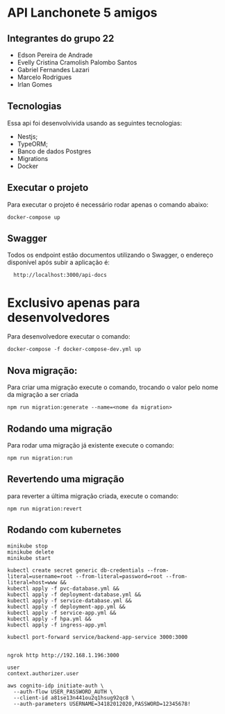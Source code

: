 # API Lanchonete 5 amigos

## Integrantes do grupo 22 
- Edson Pereira de Andrade
- Evelly Cristina Cramolish Palombo Santos 
- Gabriel Fernandes Lazari 
- Marcelo Rodrigues
- Irlan Gomes

## Tecnologias
Essa api foi desenvolvivida usando as seguintes tecnologias:
 - Nestjs;
 - TypeORM;
 - Banco de dados Postgres
 - Migrations
 - Docker


## Executar o projeto
Para executar o projeto é necessário rodar apenas o comando abaixo:

```
docker-compose up
```

## Swagger

Todos os endpoint estão documentos utilizando o Swagger, o endereço disponível após subir a aplicação é:

```
  http://localhost:3000/api-docs
```

# Exclusivo apenas para desenvolvedores
Para desenvolvedore executar o comando:

```
docker-compose -f docker-compose-dev.yml up
```

## Nova migração:
Para criar uma migração execute o comando, trocando o valor <nome da migration> pelo nome da migração a ser criada

```
npm run migration:generate --name=<nome da migration>
```

## Rodando uma migração
Para rodar uma migração já existente execute o comando:
```
npm run migration:run
```

## Revertendo uma migração
para reverter a última migração criada, execute o comando:
```
npm run migration:revert
```


## Rodando com kubernetes
```
minikube stop
minikube delete
minikube start

kubectl create secret generic db-credentials --from-literal=username=root --from-literal=password=root --from-literal=host=www &&
kubectl apply -f pvc-database.yml &&
kubectl apply -f deployment-database.yml &&
kubectl apply -f service-database.yml &&
kubectl apply -f deployment-app.yml &&
kubectl apply -f service-app.yml &&
kubectl apply -f hpa.yml &&
kubectl apply -f ingress-app.yml

kubectl port-forward service/backend-app-service 3000:3000
```
```

ngrok http http://192.168.1.196:3000

user
context.authorizer.user

aws cognito-idp initiate-auth \
  --auth-flow USER_PASSWORD_AUTH \
  --client-id a81se13n441ou2q1hsug92qc8 \
  --auth-parameters USERNAME=34182012020,PASSWORD=12345678!